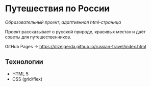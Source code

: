 # Путешествия по России
*Образовательный проект, адаптивнная html-страница*

Проект рассказывает о русской природе, красивых местах и даёт советы для путешественников. 

GitHub Pages → https://dizelgerda.github.io/russian-travel/index.html

## Технологии
* HTML 5
* CSS (grid/flex)
